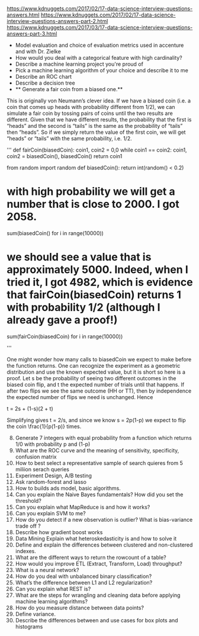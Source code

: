 https://www.kdnuggets.com/2017/02/17-data-science-interview-questions-answers.html
https://www.kdnuggets.com/2017/02/17-data-science-interview-questions-answers-part-2.html
https://www.kdnuggets.com/2017/03/17-data-science-interview-questions-answers-part-3.html
- Model evaluation and choice of evaluation metrics used in accenture and with Dr. Zielke
- How would you deal with a categorical feature with high cardinality?
- Describe a machine learning project you're proud of
- Pick a machine learning algorithm of your choice and describe it to me
- Describe an ROC chart
- Describe a decision tree
- ** Generate a fair coin from a biased one.**

This is originally von Neumann’s clever idea. If we have a biased coin (i.e. a coin that comes up heads with probability different from 1/2), we can simulate a fair coin by tossing pairs of coins until the two results are different. Given that we have different results, the probability that the first is “heads” and the second is “tails” is the same as the probability of “tails” then “heads”. So if we simply return the value of the first coin, we will get “heads” or “tails” with the same probability, i.e. 1/2.

'''
def fairCoin(biasedCoin):
   coin1, coin2 = 0,0
   while coin1 == coin2:
      coin1, coin2 = biasedCoin(), biasedCoin()
   return coin1
 
from random import random
def biasedCoin():
   return int(random() < 0.2)
# with high probability we will get a number that is close to 2000. I got 2058.   
sum(biasedCoin() for i in range(10000))   
# we should see a value that is approximately 5000. Indeed, when I tried it, I got 4982, which is evidence that fairCoin(biasedCoin) returns 1 with probability 1/2 (although I already gave a proof!)
sum(fairCoin(biasedCoin) for i in range(10000))

'''



One might wonder how many calls to biasedCoin we expect to make before the function returns. One can recognize the experiment as a geometric distribution and use the known expected value, but it is short so here is a proof. Let s be the probability of seeing two different outcomes in the biased coin flip, and t the expected number of trials until that happens. If after two flips we see the same outcome (HH or TT), then by independence the expected number of flips we need is unchanged. Hence

t = 2s + (1-s)(2 + t)

Simplifying gives t = 2/s, and since we know s = 2p(1-p) we expect to flip the coin \frac{1}{p(1-p)} times.

8. Generate 7 integers with equal probability from a function which returns 1/0 with probability p and (1-p)
9. What are the ROC curve and the meaning of sensitivity, specificity, confusion matrix  
11. How to best select a representative sample of search quieres from 5 miliion serach queries
12. Experiment Design, A/B testing
13. Ask random-forest and lasso 
14. How to builds ads model, basic algorithms.  
15. Can you explain the Naive Bayes fundamentals? How did you set the threshold?
16. Can you explain what MapReduce is and how it works?  
17. Can you explain SVM to me?
18. How do you detect if a new observation is outlier? What is bias-variance trade off ? 
19. Describe how gradient boost works
20. Data Mining Explain what heteroskedasticity is and how to solve it
21. Define and explain the differences between clustered and non-clustered indexes.
22. What are the different ways to return the rowcount of a table?
23. How would you improve ETL (Extract, Transform, Load) throughput?
24. What is a neural network?
25. How do you deal with unbalanced binary classification?
26. What’s the difference between L1 and L2 regularization?
27. Can you explain what REST is?
28. What are the steps for wrangling and cleaning data before applying machine learning algorithms?
29. How do you measure distance between data points?
30. Define variance.
31. Describe the differences between and use cases for box plots and histograms



